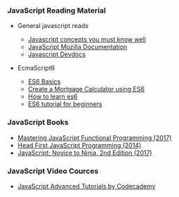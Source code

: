 ### JavaScript Reading Material

- General javascript reads
  - [Javascript concepts you must know well](http://javascriptissexy.com/16-javascript-concepts-you-must-know-well/)
  - [JavaScript Mozilla Documentation](https://developer.mozilla.org/bm/docs/Web/JavaScript)
  - [Javascript Devdocs](http://devdocs.io/javascript/)

  
- EcmaScript6
  - [ES6 Basics](http://es6-features.org/#Constants)
  - [Create a Mortgage Calculator using ES6](http://ccoenraets.github.io/es6-tutorial/)
  - [How to learn es6](https://medium.com/javascript-scene/how-to-learn-es6-47d9a1ac2620)
  - [ES6 tutorial for beginners](https://codeburst.io/es6-tutorial-for-beginners-5f3c4e7960be)

### JavaScript Books

- [Mastering JavaScript Functional Programming (2017)](https://drive.google.com/file/d/17cyg2gK7kjOgH1AOKi8na3JYtNcj0YpC/view)
- [Head First JavaScript Programming (2014)](https://drive.google.com/file/d/0B4hhbFaItiPxd2t2alE3RnRXYlk/view)
- [JavaScript: Novice to Ninja, 2nd Edition (2017)](https://drive.google.com/file/d/1UbgZm8wJpO7oP1CWbnjBKG4H7NNBBcNK/view)


### JavaScript Video Cources

- [JavaScript Advanced Tutorials by Codecademy](https://www.youtube.com/playlist?list=PLz1XPAFf8IxbIU78QL158l_KlN9CvH5fg)
